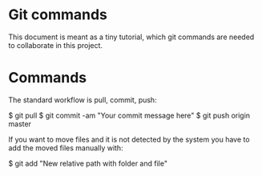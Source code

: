 # Git commands
This document is meant as a tiny tutorial, which git commands are needed to collaborate in this project.

# Commands

The standard workflow is pull, commit, push:

$ git pull
$ git commit -am "Your commit message here"
$ git push origin master

If you want to move files and it is not detected by the system you have to add the moved files manually with:

$ git add "New relative path with folder and file"

